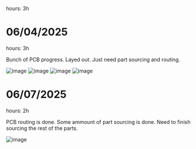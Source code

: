 hours: 3h

# 06/04/2025

hours: 3h

Bunch of PCB progress. Layed out. Just need part sourcing and routing.

![image](https://hc-cdn.hel1.your-objectstorage.com/s/v3/68f7545fd8e5f2b82d3712b0704c0a1798be1076_image.png)
![image](https://hc-cdn.hel1.your-objectstorage.com/s/v3/bf0413c6d878fe7e0421a49f8de10f71f87cac84_image.png)
![image](https://hc-cdn.hel1.your-objectstorage.com/s/v3/0aedea7b7133d785c7a27937a0e7255d475567c5_image.png)
![image](https://hc-cdn.hel1.your-objectstorage.com/s/v3/0576791bb0936b9210af6e72c27dd7d2a589d1fa_image.png)

# 06/07/2025

hours: 2h

PCB routing is done. Some ammount of part sourcing is done. Need to finish sourcing the rest of the parts.

![image](https://hc-cdn.hel1.your-objectstorage.com/s/v3/1cd7c51d8a2a5c1952590e0d563f01b91fe71aaa_image.png)